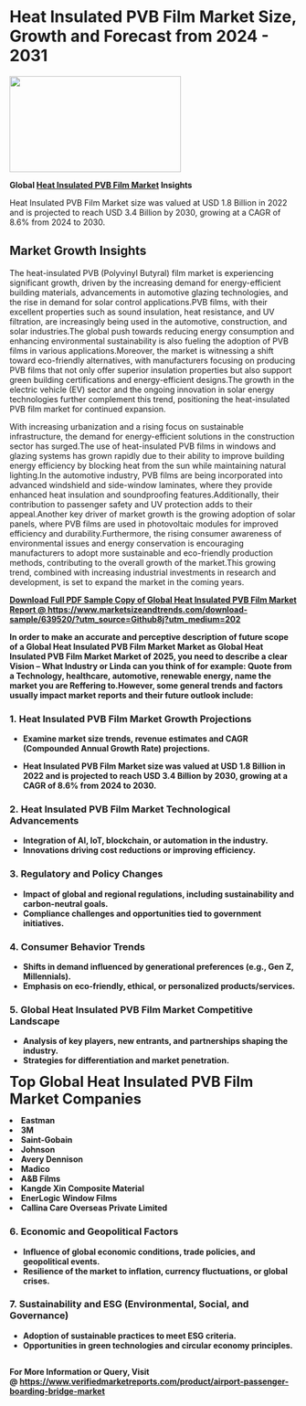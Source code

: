 <H1>Heat Insulated PVB Film Market Size, Growth and Forecast from 2024 - 2031</H1><img class="aligncenter size-medium wp-image-584254" src="https://thirdeyenews.in/wp-content/uploads/2024/09/Global-Market-Research-300x168.jpeg" alt="" width="300" height="168" /><p><strong>Global&nbsp;<a href="https://www.marketsizeandtrends.com/download-sample/639520/?utm_source=Github8j?utm_medium=202">Heat Insulated PVB Film Market</a> Insights</strong></p><p>Heat Insulated PVB Film Market size was valued at USD 1.8 Billion in 2022 and is projected to reach USD 3.4 Billion by 2030, growing at a CAGR of 8.6% from 2024 to 2030.</p><p><h2>Market Growth Insights</h2> <p>The heat-insulated PVB (Polyvinyl Butyral) film market is experiencing significant growth, driven by the increasing demand for energy-efficient building materials, advancements in automotive glazing technologies, and the rise in demand for solar control applications.PVB films, with their excellent properties such as sound insulation, heat resistance, and UV filtration, are increasingly being used in the automotive, construction, and solar industries.The global push towards reducing energy consumption and enhancing environmental sustainability is also fueling the adoption of PVB films in various applications.Moreover, the market is witnessing a shift toward eco-friendly alternatives, with manufacturers focusing on producing PVB films that not only offer superior insulation properties but also support green building certifications and energy-efficient designs.The growth in the electric vehicle (EV) sector and the ongoing innovation in solar energy technologies further complement this trend, positioning the heat-insulated PVB film market for continued expansion.</p> <p><strong><a href="link_to_sample"></a></strong></p> <p>With increasing urbanization and a rising focus on sustainable infrastructure, the demand for energy-efficient solutions in the construction sector has surged.The use of heat-insulated PVB films in windows and glazing systems has grown rapidly due to their ability to improve building energy efficiency by blocking heat from the sun while maintaining natural lighting.In the automotive industry, PVB films are being incorporated into advanced windshield and side-window laminates, where they provide enhanced heat insulation and soundproofing features.Additionally, their contribution to passenger safety and UV protection adds to their appeal.Another key driver of market growth is the growing adoption of solar panels, where PVB films are used in photovoltaic modules for improved efficiency and durability.Furthermore, the rising consumer awareness of environmental issues and energy conservation is encouraging manufacturers to adopt more sustainable and eco-friendly production methods, contributing to the overall growth of the market.This growing trend, combined with increasing industrial investments in research and development, is set to expand the market in the coming years.</p> <p><strong><a href="link_to_more"></p><p><span class=""><strong>Download Full PDF Sample Copy of Global Heat Insulated PVB Film Market Report</strong> @ <a href="https://www.marketsizeandtrends.com/download-sample/639520/?utm_source=Github8j?utm_medium=202" target="_blank">https://www.marketsizeandtrends.com/download-sample/639520/?utm_source=Github8j?utm_medium=202</a></span></p><p>In order to make an accurate and perceptive description of future scope of a Global&nbsp;Heat Insulated PVB Film Market Market as Global&nbsp;Heat Insulated PVB Film Market Market of 2025, you need to describe a clear Vision &ndash; What Industry or Linda can you think of for example: Quote from a Technology, healthcare, automotive, renewable energy, name the market you are Reffering to.However, some general trends and factors usually impact market reports and their future outlook include:</p><h3>1.&nbsp;<strong>Heat Insulated PVB Film Market Growth Projections</strong></h3><ul><li>Examine market size trends, revenue estimates and CAGR (Compounded Annual Growth Rate) projections.</li><li><p>Heat Insulated PVB Film Market size was valued at USD 1.8 Billion in 2022 and is projected to reach USD 3.4 Billion by 2030, growing at a CAGR of 8.6% from 2024 to 2030.</p></li></ul><h3>2.&nbsp;<strong>Heat Insulated PVB Film Market Technological Advancements</strong></h3><ul><li>Integration of AI, IoT, blockchain, or automation in the industry.</li><li>Innovations driving cost reductions or improving efficiency.</li></ul><h3>3.&nbsp;<strong>Regulatory and Policy Changes</strong></h3><ul><li>Impact of global and regional regulations, including sustainability and carbon-neutral goals.</li><li>Compliance challenges and opportunities tied to government initiatives.</li></ul><h3>4.&nbsp;<strong>Consumer Behavior Trends</strong></h3><ul><li>Shifts in demand influenced by generational preferences (e.g., Gen Z, Millennials).</li><li>Emphasis on eco-friendly, ethical, or personalized products/services.</li></ul><h3>5.&nbsp;<strong>Global Heat Insulated PVB Film Market Competitive Landscape</strong></h3><ul><li>Analysis of key players, new entrants, and partnerships shaping the industry.</li><li>Strategies for differentiation and market penetration.</li></ul><p data-pm-slice="1 1 []"><span style="color: inherit; font-family: inherit; font-size: 25px;">Top Global Heat Insulated PVB Film Market Companies</span></p><div class="" data-test-id=""><p><li>Eastman</li><li> 3M</li><li> Saint-Gobain</li><li> Johnson</li><li> Avery Dennison</li><li> Madico</li><li> A&B Films</li><li> Kangde Xin Composite Material</li><li> EnerLogic Window Films</li><li> Callina Care Overseas Private Limited</li></p></div><h3>6.&nbsp;<strong>Economic and Geopolitical Factors</strong></h3><ul><li>Influence of global economic conditions, trade policies, and geopolitical events.</li><li>Resilience of the market to inflation, currency fluctuations, or global crises.</li></ul><h3>7.&nbsp;<strong>Sustainability and ESG (Environmental, Social, and Governance)</strong></h3><ul><li>Adoption of sustainable practices to meet ESG criteria.</li><li>Opportunities in green technologies and circular economy principles.</li></ul><h2><strong style="font-size: 14px;">For More Information or Query, Visit @&nbsp;</strong><a style="background-color: #ffffff; font-size: 14px;" href="https://www.marketsizeandtrends.com/report/heat-insulated-pvb-film-market/" target="_blank">https://www.verifiedmarketreports.com/product/airport-passenger-boarding-bridge-market</a></h2>
